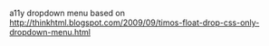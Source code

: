 a11y dropdown menu based on http://thinkhtml.blogspot.com/2009/09/timos-float-drop-css-only-dropdown-menu.html 
